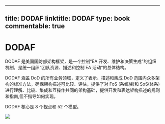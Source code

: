 
---
title: DODAF
linktitle: DODAF
type: book
commentable: true
---

# DODAF

DODAF 是美国国防部架构框架，是一个控制“EA 开发、维护和决策生成”的组织机制，是统一组织“团队资源、描述和控制 EA 活动”的总体结构。

DODAF 涵盖 DoD 的所有业务领域，定义了表示、描述和集成 DoD 范围内众多架构的标准方法，确保架构描述可比较、评估，提供了对 FoS (系统族)和 SoS(体系)进行理解、比较、集成和互操作共同的架构基础，提供开发和表达架构描述的规则和指南,但不指导如何实现。

DODAF 核心是 8 个视点和 52 个模型。

![](https://i.postimg.cc/0QrZh3FQ/image.png)

    